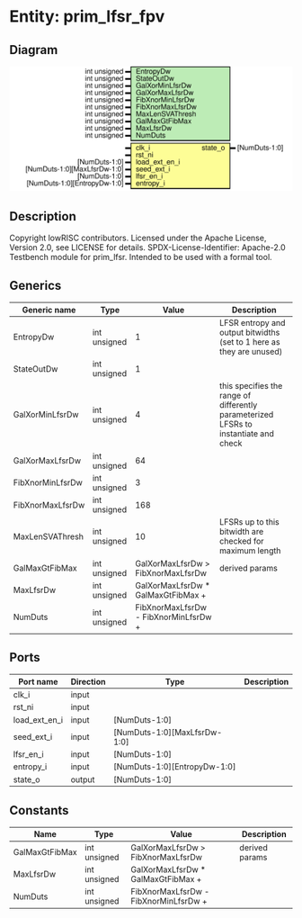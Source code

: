 # Entity: prim_lfsr_fpv
## Diagram
![Diagram](prim_lfsr_fpv.svg "Diagram")
## Description
Copyright lowRISC contributors.
 Licensed under the Apache License, Version 2.0, see LICENSE for details.
 SPDX-License-Identifier: Apache-2.0
 Testbench module for prim_lfsr. Intended to be used with a formal tool.
 
## Generics
| Generic name     | Type         | Value                                 | Description                                                                           |
| ---------------- | ------------ | ------------------------------------- | ------------------------------------------------------------------------------------- |
| EntropyDw        | int unsigned | 1                                     | LFSR entropy and output bitwidths (set to 1 here as they are unused)                  |
| StateOutDw       | int unsigned | 1                                     |                                                                                       |
| GalXorMinLfsrDw  | int unsigned | 4                                     | this specifies the range of differently parameterized LFSRs to instantiate and check  |
| GalXorMaxLfsrDw  | int unsigned | 64                                    |                                                                                       |
| FibXnorMinLfsrDw | int unsigned | 3                                     |                                                                                       |
| FibXnorMaxLfsrDw | int unsigned | 168                                   |                                                                                       |
| MaxLenSVAThresh  | int unsigned | 10                                    | LFSRs up to this bitwidth are checked for maximum length                              |
| GalMaxGtFibMax   | int unsigned | GalXorMaxLfsrDw > FibXnorMaxLfsrDw    | derived params                                                                        |
| MaxLfsrDw        | int unsigned | GalXorMaxLfsrDw * GalMaxGtFibMax +    |                                                                                       |
| NumDuts          | int unsigned | FibXnorMaxLfsrDw - FibXnorMinLfsrDw + |                                                                                       |
## Ports
| Port name     | Direction | Type                         | Description |
| ------------- | --------- | ---------------------------- | ----------- |
| clk_i         | input     |                              |             |
| rst_ni        | input     |                              |             |
| load_ext_en_i | input     | [NumDuts-1:0]                |             |
| seed_ext_i    | input     | [NumDuts-1:0][MaxLfsrDw-1:0] |             |
| lfsr_en_i     | input     | [NumDuts-1:0]                |             |
| entropy_i     | input     | [NumDuts-1:0][EntropyDw-1:0] |             |
| state_o       | output    | [NumDuts-1:0]                |             |
## Constants
| Name           | Type         | Value                                 | Description     |
| -------------- | ------------ | ------------------------------------- | --------------- |
| GalMaxGtFibMax | int unsigned | GalXorMaxLfsrDw > FibXnorMaxLfsrDw    | derived params  |
| MaxLfsrDw      | int unsigned | GalXorMaxLfsrDw * GalMaxGtFibMax +    |                 |
| NumDuts        | int unsigned | FibXnorMaxLfsrDw - FibXnorMinLfsrDw + |                 |
